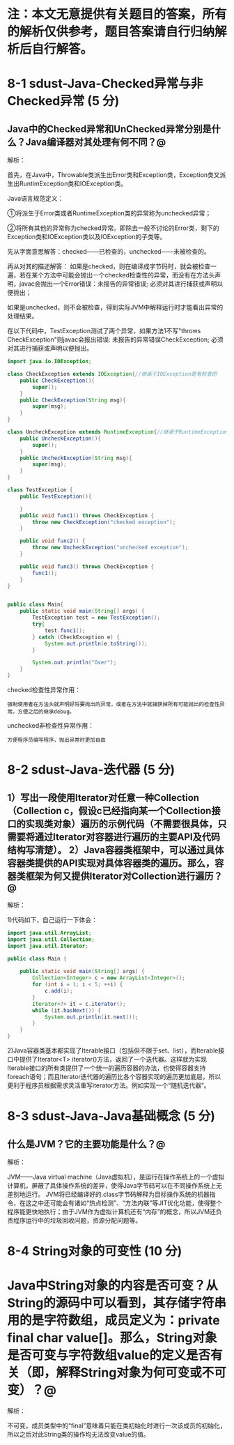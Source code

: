 # 注：本文无意提供有关题目的答案，所有的解析仅供参考，题目答案请自行归纳解析后自行解答。

# 8-1 sdust-Java-Checked异常与非Checked异常 (5 分)
## Java中的Checked异常和UnChecked异常分别是什么？Java编译器对其处理有何不同？@

解析：

首先，在Java中，Throwable类派生出Error类和Exception类，Exception类又派生出RuntimException类和IOException类。

Java语言规范定义：

①将派生于Error类或者RuntimeException类的异常称为unchecked异常；

②将所有其他的异常称为checked异常。即除去一般不讨论的Error类，剩下的Exception类和IOException类以及IOException的子类等。

先从字面意思解答：checked——已检查的，unchecked——未被检查的。

再从对其的描述解答：
如果是checked，则在编译成字节码时，就会被检查一遍，若在某个方法中可能会抛出一个checked检查性的异常，而没有在方法头声明，javac会抛出一个Error错误：未报告的异常错误; 必须对其进行捕获或声明以便抛出；

如果是unchecked，则不会被检查，得到实际JVM中解释运行时才能看出异常的处理结果。

在以下代码中，TestException测试了两个异常，如果方法1不写"throws CheckException"则javac会报出错误: 未报告的异常错误CheckException; 必须对其进行捕获或声明以便抛出。

```java
import java.io.IOException;

class CheckException extends IOException{//继承于IOException是有检查的
    public CheckException(){
        super();
    }
    public CheckException(String msg){
        super(msg);
    }
}

class UncheckException extends RuntimeException{//继承于RuntimeException是无检查的
    public UncheckException(){
        super();
    }
    public UncheckException(String msg){
        super(msg);
    }
}

class TestException {
    public TestException(){

    }
    public void func1() throws CheckException {
        throw new CheckException("checked exception");
    }

    public void func2() {
        throw new UncheckException("unchecked exception");
    }

    public void func3() throws CheckException {
        func1();
    }
}


public class Main{
    public static void main(String[] args) {
        TestException test = new TestException();
        try{
            test.func1();
        } catch (CheckException e) {
            System.out.println(e.toString());
        }

        System.out.println("Over");
    }
}
```

checked检查性异常作用：
    
    强制使用者在方法头就声明好将要抛出的异常，或者在方法中就捕获掉所有可能抛出的检查性异常。方便之后的继承debug。

unchecked非检查性异常作用：

    方便程序员编写程序，抛出异常时更加自由



# 8-2 sdust-Java-迭代器 (5 分)

## 1）写出一段使用Iterator对任意一种Collection（Collection c，假设c已经指向某一个Collection接口的实现类对象）遍历的示例代码（不需要很具体，只需要将通过Iterator对容器进行遍历的主要API及代码结构写清楚）。 2）Java容器类框架中，可以通过具体容器类提供的API实现对具体容器类的遍历。那么，容器类框架为何又提供Iterator对Collection进行遍历？@

解析：

1)代码如下，自己运行一下体会：
```java
import java.util.ArrayList;
import java.util.Collection;
import java.util.Iterator;

public class Main {
    
    public static void main(String[] args) {
        Collection<Integer> c = new ArrayList<Integer>();
        for (int i = 1; i < 5; ++i) {
            c.add(i);
        }
        Iterator<?> it = c.iterator();
        while (it.hasNext()) {
            System.out.println(it.next());
        }
    }
}
```

2)Java容器类基本都实现了Iterable接口（包括但不限于set、list），而Iterable接口中提供了Iterator\<T\> iterator​()方法，返回了一个迭代器。这样就为实现Iterable接口的所有类提供了一个统一的遍历容器的办法，也使得容器支持foreach语句；而且Iterator迭代器的遍历比各个容器实现的遍历更加底层，所以更利于程序员根据需求灵活重写iterator方法。例如实现一个“随机迭代器”。



# 8-3 sdust-Java-Java基础概念 (5 分)
## 什么是JVM？它的主要功能是什么？@

解析：

JVM——Java virtual machine（Java虚拟机），是运行在操作系统上的一个虚拟计算机，屏蔽了具体操作系统的差异，使得Java字节码可以在不同操作系统上无差别地运行。
JVM将已经编译好的.class字节码解释为目标操作系统的机器指令，在这之中还可能会有诸如“热点检测”、“方法内联”等JIT优化功能，使得整个程序能更快地执行；由于JVM作为虚拟计算机还有“内存”的概念，所以JVM还负责程序运行中的垃圾回收问题，资源分配问题等。

# 8-4 String对象的可变性 (10 分)

# Java中String对象的内容是否可变？从String的源码中可以看到，其存储字符串用的是字符数组，成员定义为：private final char value[]。那么，String对象是否可变与字符数组value的定义是否有关（即，解释String对象为何可变或不可变）？@

解析：

不可变，成员类型中的“final”意味着只能在类初始化时进行一次该成员的初始化，所以之后对此String类的操作均无法改变value的值。